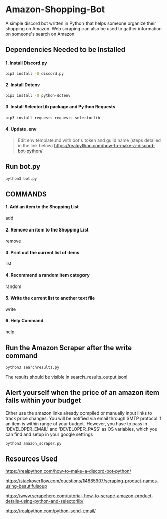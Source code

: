 # Amazon-Shopping-Bot
A simple discord bot written in Python that helps someone organize their shopping on Amazon. Web scraping can also be used to gather information on someone's search on Amazon.

## Dependencies Needed to be Installed
#### 1. Install Discord.py
```bash
pip3 install -U discord.py
```
#### 2. Install Dotenv  
```bash
pip3 install -U python-dotenv
```
#### 3. Install SelectorLib package and Python Requests
```bash
pip3 install requests requests selectorlib
```
#### 4. Update .env  
> Edit env template.md with bot's token and guild name (steps detailed in the link below)
https://realpython.com/how-to-make-a-discord-bot-python/

## Run bot.py   
```bash
python3 bot.py
```
## COMMANDS

#### 1. Add an item to the Shopping List
add <item>
  
#### 2. Remove an item to the Shopping List 
remove <item>

#### 3. Print out the current list of items
list

#### 4. Recommend a random item category
random

#### 5. Write the current list to another text file
write

#### 6. Help Command
help

## Run the Amazon Scraper after the write command
```bash
python3 searchresults.py
```
The results should be visible in search_results_output.jsonl. 

## Alert yourself when the price of an amazon item falls within your budget
Either use the amazon links already compiled or manually input links to track price changes.
You will be notified via email through SMTP protocol if an item is within range of your budget.
However, you have to pass in 'DEVELOPER_EMAIL' and 'DEVELOPER_PASS' as OS variables, which you can find and setup in your google settings
```
python3 amazon_scraper.py
```
  
## Resources Used
https://realpython.com/how-to-make-a-discord-bot-python/

https://stackoverflow.com/questions/14885907/scraping-product-names-using-beautifulsoup

https://www.scrapehero.com/tutorial-how-to-scrape-amazon-product-details-using-python-and-selectorlib/
  
https://realpython.com/python-send-email/
